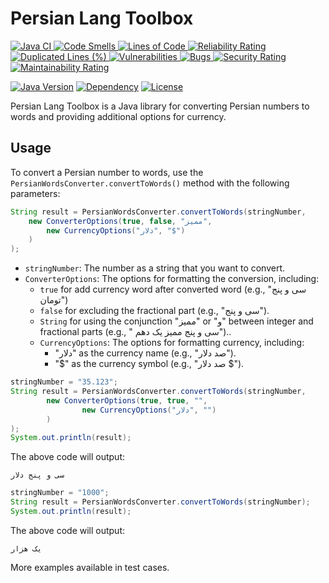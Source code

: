 # Persian Lang Toolbox


<a href=" https://github.com/sudoitir/PersianLangToolbox/actions/workflows/maven.yml">
    <img src="https://github.com/sudoitir/PersianLangToolbox/actions/workflows/maven.yml/badge.svg" alt="Java CI">
</a>
<a href="https://sonarcloud.io/summary/new_code?id=sudoitir_PersianLangToolbox">
    <img src="https://sonarcloud.io/api/project_badges/measure?project=sudoitir_PersianLangToolbox&metric=code_smells"
         alt="Code Smells">
</a>
<a href="https://sonarcloud.io/summary/new_code?id=sudoitir_PersianLangToolbox">
    <img src="https://sonarcloud.io/api/project_badges/measure?project=sudoitir_PersianLangToolbox&metric=ncloc"
         alt="Lines of Code">
</a>
<a href="https://sonarcloud.io/summary/new_code?id=sudoitir_PersianLangToolbox">
    <img src="https://sonarcloud.io/api/project_badges/measure?project=sudoitir_PersianLangToolbox&metric=reliability_rating"
         alt="Reliability Rating">
</a>

<a href="https://sonarcloud.io/summary/new_code?id=sudoitir_PersianLangToolbox">
    <img src="https://sonarcloud.io/api/project_badges/measure?project=sudoitir_PersianLangToolbox&metric=duplicated_lines_density"
         alt="Duplicated Lines (%)">
</a>
<a href="https://sonarcloud.io/summary/new_code?id=sudoitir_PersianLangToolbox">
    <img src="https://sonarcloud.io/api/project_badges/measure?project=sudoitir_PersianLangToolbox&metric=vulnerabilities"
         alt="Vulnerabilities">
</a>
<a href="https://sonarcloud.io/summary/new_code?id=sudoitir_PersianLangToolbox">
    <img src="https://sonarcloud.io/api/project_badges/measure?project=sudoitir_PersianLangToolbox&metric=bugs"
         alt="Bugs">
</a>
<a href="https://sonarcloud.io/summary/new_code?id=sudoitir_PersianLangToolbox">
    <img src="https://sonarcloud.io/api/project_badges/measure?project=sudoitir_PersianLangToolbox&metric=security_rating"
         alt="Security Rating">
</a>
<br>
<a href="https://sonarcloud.io/summary/new_code?id=sudoitir_PersianLangToolbox">
    <img src="https://sonarcloud.io/api/project_badges/measure?project=sudoitir_PersianLangToolbox&metric=sqale_rating"
         alt="Maintainability Rating">
</a>

[![Java Version](https://img.shields.io/badge/Java-17%2B-orange)](https://www.java.com)
[![Dependency](https://img.shields.io/badge/Dependency-None-brightgreen)](#)
[![License](https://img.shields.io/badge/License-MIT-blue)](LICENSE)

Persian Lang Toolbox is a Java library for converting Persian numbers to words and providing additional options for currency.

## Usage

To convert a Persian number to words, use the `PersianWordsConverter.convertToWords()` method with the following parameters:

```java
String result = PersianWordsConverter.convertToWords(stringNumber,
    new ConverterOptions(true, false, "ممیز",
        new CurrencyOptions("دلار", "$")
    )
);
```
<ul>
    <li>
        <code>stringNumber</code>:
        The number as a string that you want to convert.
    </li>
    <li><code>ConverterOptions</code>:
        The options for formatting the conversion, including:
        <ul>
            <li><code>true</code> for add currency word after converted word (e.g., "سی و پنج تومان") </li>
            <li><code>false</code> for excluding the fractional part (e.g., "سی و پنج").</li>
            <li><code>String</code> for using the conjunction "ممیز" or "و" between integer and fractional parts (e.g., " سی و پنج ممیز یک دهم")..</li>
            <li><code>CurrencyOptions</code>: The options for formatting currency, including:
                <ul>
                    <li>"دلار" as the currency name (e.g., "صد دلار").</li>
                    <li>"$" as the currency symbol (e.g., "صد دلار $").</li>
                </ul>
            </li>
        </ul>
    </li>
</ul>

```java
stringNumber = "35.123";
String result = PersianWordsConverter.convertToWords(stringNumber,
        new ConverterOptions(true, true, "",
                new CurrencyOptions("دلار", "")
        )
);
System.out.println(result);
```

The above code will output:
```
سی و پنج دلار
```

```java
stringNumber = "1000";
String result = PersianWordsConverter.convertToWords(stringNumber);
System.out.println(result);
```

The above code will output:
```
یک هزار
```

More examples available in test cases.